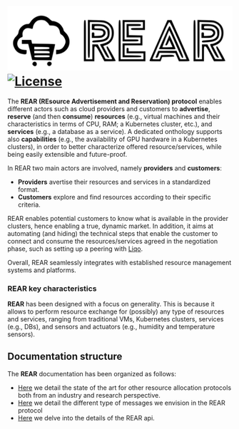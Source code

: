 ![Alt text](./images/logo.svg)
[![License](https://img.shields.io/badge/License-Apache%202.0-blue.svg)](LICENSE)
============

The **REAR (REsource Advertisement and Reservation) protocol** enables different actors such as cloud providers and customers to **advertise**, **reserve** (and then **consume**) **resources** (e.g., virtual machines and their characteristics in terms of CPU, RAM; a Kubernetes cluster, etc.), and **services** (e.g., a database as a service).
A dedicated onthology supports also **capabilities** (e.g., the availability of GPU hardware in a Kubernetes clusters), in order to better characterize offered resource/services, while being easily extensible and future-proof.

In REAR two main actors are involved, namely **providers** and **customers**:
  * **Providers** avertise their resources and services in a standardized format.
  * **Customers**  explore and find resources according to their specific criteria.

REAR enables potential customers to know what is available in the provider clusters, hence enabling a true, dynamic market.
In addition, it aims at automating (and hiding) the technical steps that enable the customer to connect and consume the resources/services agreed in the negotiation phase, such as setting up a peering with [Liqo](https://liqo.io).

Overall, REAR seamlessly integrates with established resource management systems and platforms.

### REAR key characteristics

**REAR** has been designed with a focus on generality. This is because it allows to perform resource exchange for (possibly) any type of resources and services, ranging from traditional VMs, Kubernetes clusters, services (e.g., DBs), and sensors and actuators (e.g., humidity and temperature sensors).

## Documentation structure

The **REAR** documentation has been organized as follows:

  * [Here](./docs/review/README.md) we detail the state of the art for other resource allocation protocols both from an industry and research perspective.
  * [Here](./docs/messages/README.md) we detail the different type of messages we envision in the REAR protocol 
  * [Here](./docs/api/README.md) we delve into the details of the REAR api.


